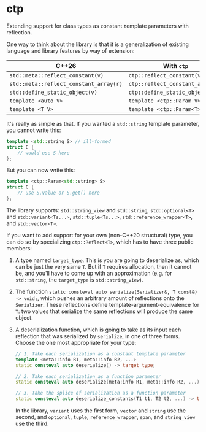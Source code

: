 # ctp

Extending support for class types as `c`onstant `t`emplate `p`arameters with reflection.

One way to think about the library is that it is a generalization of existing language and library features by way of extension:

|C++26|With `ctp`|
|-|-|
|`std::meta::reflect_constant(v)`|`ctp::reflect_constant(v)`|
|`std::meta::reflect_constant_array(r)`|`ctp::reflect_constant_array(v)`|
|`std::define_static_object(v)`|`ctp::define_static_object(v)`|
|`template <auto V>`|`template <ctp::Param V>`|
|`template <T V>`|`template <ctp::Param<T> V>`|

It's really as simple as that. If you wanted a `std::string` template parameter, you cannot write this:

```cpp
template <std::string S> // ill-formed
struct C {
    // would use S here
};
```

But you can now write this:

```cpp
template <ctp::Param<std::string> S>
struct C {
    // use S.value or S.get() here
};
```

The library supports: `std::string_view` and `std::string`, `std::optional<T>` and `std::variant<Ts...>`, `std::tuple<Ts...>`, `std::reference_wrapper<T>`, and `std::vector<T>`.

If you want to add support for your own (non-C++20 structural) type, you can do so by specializing `ctp::Reflect<T>`, which has to have three public members:

1. A type named `target_type`. This is you are going to deserialize as, which can be just the very same `T`. But if `T` requires allocation, then it cannot be, and you'll have to come up with an approximation (e.g. for `std::string`, the `target_type` is `std::string_view`).
2. The function `static consteval auto serialize(Serializer&, T const&) -> void;`, which pushes an arbitrary amount of reflections onto the `Serializer`. These reflections define template-argument-equivalence for `T`: two values that serialize the same reflections will produce the same object.
3. A deserialization function, which is going to take as its input each reflection that was serialized by `serialize`, in one of three forms. Choose the one most appropriate for your type:

    ```cpp
    // 1. Take each serialization as a constant template parameter
    template <meta::info R1, meta::info R2, ...>
    static consteval auto deserialize() -> target_type;

    // 2. Take each serialization as a function parameter
    static consteval auto deserialize(meta:info R1, meta::info R2, ...) -> target_type;

    // 3. Take the splice of serialization as a function parameter
    static consteval auto deserialize_constants(T1 t1, T2 t2, ...) -> target_type;
    ```

    In the library, `variant` uses the first form, `vector` and `string` use the second, and `optional`, `tuple`, `reference_wrapper`, `span`, and `string_view` use the third.
